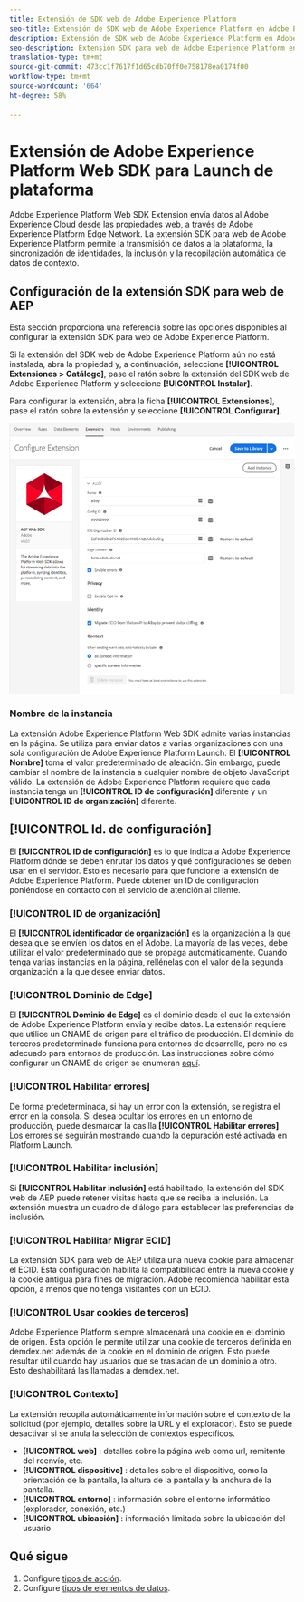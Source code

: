 ```yaml
---
title: Extensión de SDK web de Adobe Experience Platform
seo-title: Extensión de SDK web de Adobe Experience Platform en Adobe Experience Platform Launch
description: Extensión de SDK web de Adobe Experience Platform en Adobe Experience Platform Launch
seo-description: Extensión SDK para web de Adobe Experience Platform en Adobe Experience Platform Launch
translation-type: tm+mt
source-git-commit: 473cc1f7617f1d65cdb70ff0e758178ea0174f00
workflow-type: tm+mt
source-wordcount: '664'
ht-degree: 58%

---
```



# Extensión de Adobe Experience Platform Web SDK para Launch de plataforma

Adobe Experience Platform Web SDK Extension envía datos al Adobe Experience Cloud desde las propiedades web, a través de Adobe Experience Platform Edge Network. La extensión SDK para web de Adobe Experience Platform permite la transmisión de datos a la plataforma, la sincronización de identidades, la inclusión y la recopilación automática de datos de contexto.

## Configuración de la extensión SDK para web de AEP

Esta sección proporciona una referencia sobre las opciones disponibles al configurar la extensión SDK para web de Adobe Experience Platform.

Si la extensión del SDK web de Adobe Experience Platform aún no está instalada, abra la propiedad y, a continuación, seleccione **[!UICONTROL Extensiones > Catálogo]**, pase el ratón sobre la extensión del SDK web de Adobe Experience Platform y seleccione **[!UICONTROL Instalar]**.

Para configurar la extensión, abra la ficha **[!UICONTROL Extensiones]**, pase el ratón sobre la extensión y seleccione **[!UICONTROL Configurar]**.

![](./assets/ext-aep-config.png)

### Nombre de la instancia

La extensión Adobe Experience Platform Web SDK admite varias instancias en la página. Se utiliza para enviar datos a varias organizaciones con una sola configuración de Adobe Experience Platform Launch. El **[!UICONTROL Nombre]** toma el valor predeterminado de aleación. Sin embargo, puede cambiar el nombre de la instancia a cualquier nombre de objeto JavaScript válido. La extensión de Adobe Experience Platform requiere que cada instancia tenga un **[!UICONTROL ID de configuración]** diferente y un **[!UICONTROL ID de organización]** diferente.

## **[!UICONTROL Id. de configuración]**

El **[!UICONTROL ID de configuración]** es lo que indica a Adobe Experience Platform dónde se deben enrutar los datos y qué configuraciones se deben usar en el servidor. Esto es necesario para que funcione la extensión de Adobe Experience Platform. Puede obtener un ID de configuración poniéndose en contacto con el servicio de atención al cliente.


### **[!UICONTROL ID de organización]**

El **[!UICONTROL identificador de organización]** es la organización a la que desea que se envíen los datos en el Adobe. La mayoría de las veces, debe utilizar el valor predeterminado que se propaga automáticamente. Cuando tenga varias instancias en la página, rellénelas con el valor de la segunda organización a la que desee enviar datos.

### **[!UICONTROL Dominio de Edge]**

El **[!UICONTROL Dominio de Edge]** es el dominio desde el que la extensión de Adobe Experience Platform envía y recibe datos. La extensión requiere que utilice un CNAME de origen para el tráfico de producción. El dominio de terceros predeterminado funciona para entornos de desarrollo, pero no es adecuado para entornos de producción. Las instrucciones sobre cómo configurar un CNAME de origen se enumeran [aquí](https://docs.adobe.com/content/help/es-ES/core-services/interface/ec-cookies/cookies-first-party.html).

### **[!UICONTROL Habilitar errores]**

De forma predeterminada, si hay un error con la extensión, se registra el error en la consola. Si desea ocultar los errores en un entorno de producción, puede desmarcar la casilla **[!UICONTROL Habilitar errores]**. Los errores se seguirán mostrando cuando la depuración esté activada en Platform Launch.

### **[!UICONTROL Habilitar inclusión]**

Si **[!UICONTROL Habilitar inclusión]** está habilitado, la extensión del SDK web de AEP puede retener visitas hasta que se reciba la inclusión. La extensión muestra un cuadro de diálogo para establecer las preferencias de inclusión.

### **[!UICONTROL Habilitar Migrar ECID]**

La extensión SDK para web de AEP utiliza una nueva cookie para almacenar el ECID. Esta configuración habilita la compatibilidad entre la nueva cookie y la cookie antigua para fines de migración. Adobe recomienda habilitar esta opción, a menos que no tenga visitantes con un ECID.

### **[!UICONTROL Usar cookies de terceros]**

Adobe Experience Platform siempre almacenará una cookie en el dominio de origen. Esta opción le permite utilizar una cookie de terceros definida en demdex.net además de la cookie en el dominio de origen. Esto puede resultar útil cuando hay usuarios que se trasladan de un dominio a otro. Esto deshabilitará las llamadas a demdex.net.

### **[!UICONTROL Contexto]**

La extensión recopila automáticamente información sobre el contexto de la solicitud (por ejemplo, detalles sobre la URL y el explorador). Esto se puede desactivar si se anula la selección de contextos específicos.

- **[!UICONTROL web]** : detalles sobre la página web como url, remitente del reenvío, etc.
- **[!UICONTROL dispositivo]** : detalles sobre el dispositivo, como la orientación de la pantalla, la altura de la pantalla y la anchura de la pantalla.
- **[!UICONTROL entorno]** : información sobre el entorno informático (explorador, conexión, etc.)
- **[!UICONTROL ubicación]** : información limitada sobre la ubicación del usuario

## Qué sigue

1. Configure [tipos de acción](action-types.md).
2. Configure [tipos de elementos de datos](data-element-types.md).
